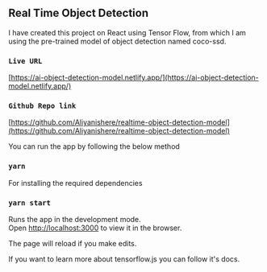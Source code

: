 ## Real Time Object Detection

I have created this project on React using Tensor Flow, from which I am using the pre-trained model of object detection named coco-ssd.

### `Live URL`

[https://ai-object-detection-model.netlify.app/](https://ai-object-detection-model.netlify.app/)

### `Github Repo link`

[https://github.com/Aliyanishere/realtime-object-detection-model](https://github.com/Aliyanishere/realtime-object-detection-model)

You can run the app by following the below method

### `yarn`

For installing the required dependencies

### `yarn start`

Runs the app in the development mode.<br />
Open [http://localhost:3000](http://localhost:3000) to view it in the browser.

The page will reload if you make edits.

If you want to learn more about tensorflow.js you can follow it's docs.